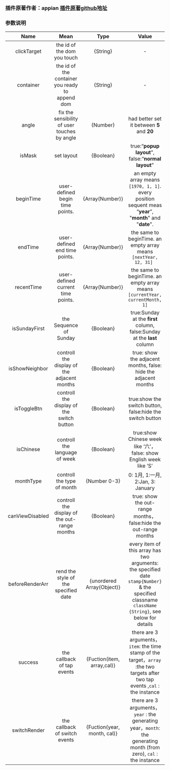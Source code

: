 ### 插件原著作者：appian [插件原著github地址](https://github.com/AppianZ/Desert-or-Ocean)

### 参数说明
|Name|Mean|Type|Value|Must|change|
|:---:|:---:|:---:|:---:|:---:|:---:|
|clickTarget | the id of the dom you touch | {String}| - | × | × |
|container| the id of the container you ready to append dom| {String}| - | √ | √|
|angle| fix the sensibility of user touches by angle | {Number}|  had better set it between  **5** and **20** | × | × |
|isMask| set layout | {Boolean} | true:“**popup layout**”, false:“**normal layout**”  | √ | √ |
|beginTime| user-defined begin time points.  | {Array(Number)} |an empty array means` [1970, 1, 1]`. every position sequent meas “**year**”, "**month**" and "**date**".  | √ |× |
|endTime| user-defined end time points. | {Array(Number)}| the same to beginTime. an empty array means `[nextYear, 12, 31] `| √ | × |
|recentTime| user-defined current time points. | {Array(Number)} | the same to beginTime. an empty array means `[currentYear, currentMonth, 1]`  | √ | × |
|isSundayFirst| the Sequence of Sunday | {Boolean}| true:Sunday at the **first** column, false:Sunday at the **last** column | √ | × |
|isShowNeighbor| controll the display of the adjacent months| {Boolean} |true: show the adjacent months, false: hide the adjacent months | √ | × |
|isToggleBtn| controll the display of the switch button| {Boolean}| true:show the switch button, false:hide the switch button| √ | × |
|isChinese| controll the language of week |  {Boolean} |true:show Chinese week like ‘六’，false: show English week like ‘S’ | √ | × |
|monthType| controll the type of month  | {Number 0-3}| 0: 1月, 1:一月, 2:Jan, 3: January | √ | × |
|canViewDisabled| controll the display of the out-range months |  {Boolean} |true: show the out-range months，false:hide the out-range months| √ | × |
|beforeRenderArr| rend the style of the specified date |   {unordered Array(Object)} | every item of this array has two arguments:  the specified date  `stamp{Number}` & the specified classname `className {String}`, see below for details | √ | × |
|success| the callback of  tap events|   {Fuction(item, array,cal)}| there are 3 arguments，`item`: the time stamp of the target，`array` :the two targets after two tap events ,`cal` : the instance| √ | × |
|switchRender| the callback of  switch events |   {Fuction(year, month, cal)} |  there are 3 arguments，`year` : the generating year，`month`: the generating month (from zero), `cal` : the instance| √ | × |